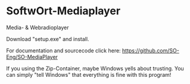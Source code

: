 # SoftwOrt-Mediaplayer
Media- &amp; Webradioplayer

Download "setup.exe" and install.

For documentation and sourcecode click here:
https://github.com/SO-Eng/SO-MediaPlayer

If you using the Zip-Container, maybe Windows yells about trusting.
You can simply "tell Windows" that everything is fine with this program!
